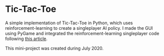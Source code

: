 # Tic-Tac-Toe

A simple implementation of Tic-Tac-Toe in Python, which uses reinforcement-learning to create a singleplayer AI policy. I made the GUI using PyGame and integrated the reinforcement-learning singleplayer code following [this article](https://towardsdatascience.com/reinforcement-learning-implement-tictactoe-189582bea542).

This mini-project was created during July 2020.
